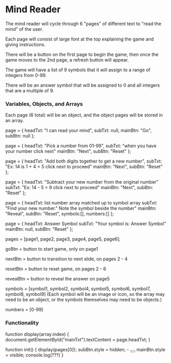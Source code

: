 # Mind Reader

The mind reader will cycle through 6 "pages" of different text to "read the mind" of the user. 

Each page will consist of large font at the top explaining the game and giving instructions.

There will be a button on the first page to begin the game, then once the game moves to the 2nd page, a refresh button will appear.

The game will have a list of 9 symbols that it will assign to a range of integers from 0-99.

There will be an answer symbol that will be assigned to 0 and all integers that are a multiple of 9.



### Variables, Objects, and Arrays

Each page (6 total) will be an object, and the object pages will be stored in an array.

page = {
    headTxt: "I can read your mind",
    subTxt: null,
    mainBtn: "Go",
    subBtn: null
};

page = {
    headTxt: "Pick a number from 01-99",
    subTxt: "when you have your number click next"
    mainBtn: "Next",
    subBtn: "Reset"
};

page = {
    headTxt: "Add both digits together to get a new number",
    subTxt: "Ex: 14 is 1 + 4 = 5 
            click next to proceed"
    mainBtn: "Next",
    subBtn: "Reset"
};

page = {
    headTxt: "Subtract your new number from the original number"
    subTxt: "Ex: 14 - 5 = 9
            click next to proceed"
    mainBtn: "Next",
    subBtn: "Reset"
};

page = {
    headTxt: list number array matched up to symbol array
    subTxt: "Find your new number."
            Note the symbol beside the number"
    mainBtn: "Reveal",
    subBtn: "Reset",
    symbols:[],
    numbers:[]
};

page = {
    headTxt: Answer Symbol
    subTxt: "Your symbol is: Answer Symbol"
    mainBtn: null,
    subBtn: "Reset"
};

pages = [page1, page2, page3, page4, page5, page6];

goBtn = button to start game, only on page1

nextBtn = button to transition to next slide, on pages 2 - 4

resetBtn = button to reset game, on pages 2 - 6

revealBtn = button to reveal the answer on page5

symbols = [symbol1, symbol2, symbol4, symbol5, symbol6, symbol7, symbol8, symbol9] (Each symbol will be an image or icon, so the array may need to be an object, or the symbols themselves may need to be objects.)

numbers = [0-99]




### Functionality

 function display(array.index) {
    document.getElementById("mainTxt").textContent = page.headTxt;
}

function init() {
    display(pages[0]);
    subBtn.style = hidden; - <button class="btn" id="subBtn"></button>
    mainBtn.style = visible;
    console.log(???)
}



